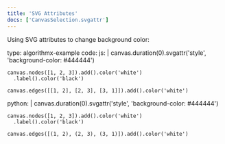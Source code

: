 ```yaml
---
title: 'SVG Attributes'
docs: ['CanvasSelection.svgattr']
---
```


Using SVG attributes to change background color:

<data type='yaml'>
type: algorithmx-example
code:
  js: |
    canvas.duration(0).svgattr('style', 'background-color: #444444')
    
    canvas.nodes([1, 2, 3]).add().color('white')
      .label().color('black')
    
    canvas.edges([[1, 2], [2, 3], [3, 1]]).add().color('white')
  python: |
    canvas.duration(0).svgattr('style', 'background-color: #444444')
    
    canvas.nodes([1, 2, 3]).add().color('white')
      .label().color('black')
    
    canvas.edges([(1, 2), (2, 3), (3, 1)]).add().color('white')
</data>
